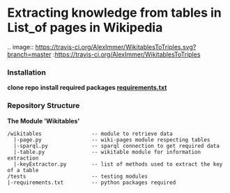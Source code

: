 # Extracting knowledge from tables in List_of pages in Wikipedia
.. image:: https://travis-ci.org/AlexImmer/WikitablesToTriples.svg?branch=master
  :https://travis-ci.org/AlexImmer/WikitablesToTriples

### Installation

**clone repo**
**install required packages [requirements.txt](https://github.com/AlexImmer/wiki-list_of-retrieval/blob/master/requirements.txt)**

### Repository Structure

**The Module 'Wikitables'**

```
/wikitables                -- module to retrieve data
  |-page.py                -- wiki-pages module respecting tables
  |-sparql.py              -- sparql connection to get required data
  |-table.py               -- wikitable module for information extraction
  |-keyExtractor.py        -- list of methods used to extract the key of a table
/tests                     -- testing modules
|-requirements.txt         -- python packages required
```
